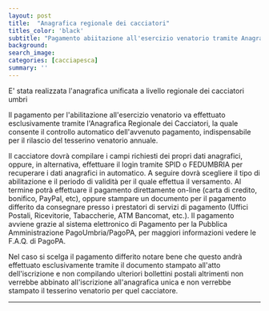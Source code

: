 ```yaml
---
layout: post
title:  "Anagrafica regionale dei cacciatori"
titles_color: 'black'
subtitle: "Pagamento abiitazione all'esercizio venatorio tramite Anagrafica regionale dei cacciatori"
background:
search_image:
categories: [cacciapesca]
summary: ''
---
```

E' stata realizzata l'anagrafica unificata a livello regionale dei cacciatori umbri

Il pagamento per l'abilitazione all'esercizio venatorio va effettuato esclusivamente tramite l'Anagrafica Regionale dei Cacciatori, la quale consente il controllo automatico dell'avvenuto pagamento, indispensabile per il rilascio del tesserino venatorio annuale.

Il cacciatore dovrà compilare i campi richiesti dei propri dati anagrafici, oppure, in alternativa, effettuare il login tramite SPID o FEDUMBRIA per recuperare i dati anagrafici in automatico. A seguire dovrà scegliere il tipo di abilitazione e il periodo di validità per il quale effettua il versamento. Al termine potrà effettuare il pagamento direttamente on-line (carta di credito, bonifico, PayPal, etc), oppure stampare un documento per il pagamento differito da consegnare presso i prestatori di servizi di pagamento (Uffici Postali, Ricevitorie, Tabaccherie, ATM Bancomat, etc.). Il pagamento avviene grazie al sistema elettronico di Pagamento per la Pubblica Amministrazione PagoUmbria/PagoPA, per maggiori informazioni vedere le F.A.Q. di PagoPA.

Nel caso si scelga il pagamento differito notare bene che questo andrà effettuato esclusivamente tramite il documento stampato all'atto dell'iscrizione e non compilando ulteriori bollettini postali altrimenti non verrebbe abbinato all'iscrizione all'anagrafica unica e non verrebbe stampato il tesserino venatorio per quel cacciatore.

---
